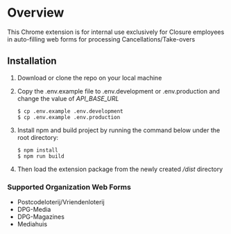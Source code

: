 # Overview

This Chrome extension is for internal use exclusively for Closure employees in auto-filling web forms for processing Cancellations/Take-overs


## Installation
1. Download or clone the repo on your local machine

1. Copy the .env.example file to .env.development or .env.production and change the value of *API_BASE_URL*

    ```
    $ cp .env.example .env.development
    $ cp .env.example .env.production
    ```    

1. Install npm and build project by running the command below under the root directory:

    ```
    $ npm install
    $ npm run build
    ```
 
1. Then load the extension package from the newly created */dist* directory 

### Supported Organization Web Forms

- Postcodeloterij/Vriendenloterij
- DPG-Media
- DPG-Magazines
- Mediahuis
